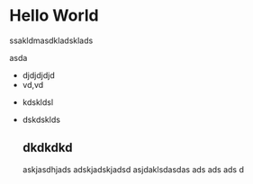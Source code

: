 # Hello World
ssakldmasdkladsklads

asda
+ djdjdjdjd
+ vd,vd
- kdskldsl
 * dskdsklds
    ## dkdkdkd

    askjasdhjads
    adskjadskjadsd
    asjdaklsdasdas
    ads
    ads
    ads
    d